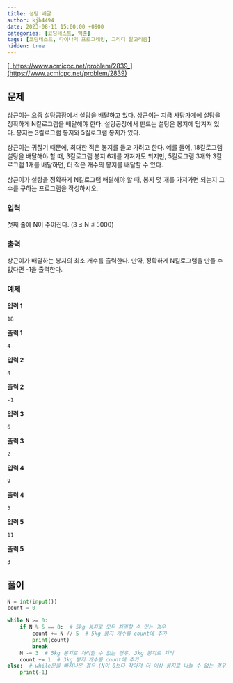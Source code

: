 ```yaml
---
title: 설탕 배달
author: kjb4494
date: 2023-08-11 15:00:00 +0900
categories: [코딩테스트, 백준]
tags: [코딩테스트, 다이나믹 프로그래밍, 그리디 알고리즘]
hidden: true
---
```


[_https://www.acmicpc.net/problem/2839_](https://www.acmicpc.net/problem/2839)

## 문제

상근이는 요즘 설탕공장에서 설탕을 배달하고 있다. 상근이는 지금 사탕가게에 설탕을 정확하게 N킬로그램을 배달해야 한다. 설탕공장에서 만드는 설탕은 봉지에 담겨져 있다. 봉지는 3킬로그램 봉지와 5킬로그램 봉지가 있다.

상근이는 귀찮기 때문에, 최대한 적은 봉지를 들고 가려고 한다. 예를 들어, 18킬로그램 설탕을 배달해야 할 때, 3킬로그램 봉지 6개를 가져가도 되지만, 5킬로그램 3개와 3킬로그램 1개를 배달하면, 더 적은 개수의 봉지를 배달할 수 있다.

상근이가 설탕을 정확하게 N킬로그램 배달해야 할 때, 봉지 몇 개를 가져가면 되는지 그 수를 구하는 프로그램을 작성하시오.

### 입력

첫째 줄에 N이 주어진다. (3 ≤ N ≤ 5000)

### 출력

상근이가 배달하는 봉지의 최소 개수를 출력한다. 만약, 정확하게 N킬로그램을 만들 수 없다면 -1을 출력한다.

### 예제

**입력 1**

```
18
```

**출력 1**

```
4
```

**입력 2**

```
4
```

**출력 2**

```
-1
```

**입력 3**

```
6
```

**출력 3**

```
2
```

**입력 4**

```
9
```

**출력 4**

```
3
```

**입력 5**

```
11
```

**출력 5**

```
3
```

## 풀이

```python
N = int(input())
count = 0

while N >= 0:
    if N % 5 == 0:  # 5kg 봉지로 모두 처리할 수 있는 경우
        count += N // 5  # 5kg 봉지 개수를 count에 추가
        print(count)
        break
    N -= 3  # 5kg 봉지로 처리할 수 없는 경우, 3kg 봉지로 처리
    count += 1  # 3kg 봉지 개수를 count에 추가
else:  # while문을 빠져나온 경우 (N이 0보다 작아져 더 이상 봉지로 나눌 수 없는 경우)
    print(-1)
```
